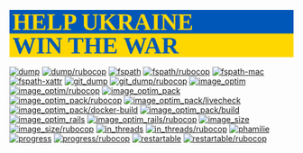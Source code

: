 [![HELP UKRAINE WIN THE WAR](https://github.com/toy/toy/raw/main/HELPUKRAINE.svg)](https://war.ukraine.ua/)

[![dump](https://img.shields.io/github/actions/workflow/status/toy/dump/check.yml?label=dump&logo=github)](https://github.com/toy/dump/actions/workflows/check.yml)
[![dump/rubocop](https://img.shields.io/github/actions/workflow/status/toy/dump/rubocop.yml?label=dump/rubocop&logo=rubocop)](https://github.com/toy/dump/actions/workflows/rubocop.yml)
[![fspath](https://img.shields.io/github/actions/workflow/status/toy/fspath/check.yml?label=fspath&logo=github)](https://github.com/toy/fspath/actions/workflows/check.yml)
[![fspath/rubocop](https://img.shields.io/github/actions/workflow/status/toy/fspath/rubocop.yml?label=fspath/rubocop&logo=rubocop)](https://github.com/toy/fspath/actions/workflows/rubocop.yml)
[![fspath-mac](https://img.shields.io/github/actions/workflow/status/toy/fspath-mac/check.yml?label=fspath-mac&logo=github)](https://github.com/toy/fspath-mac/actions/workflows/check.yml)
[![fspath-xattr](https://img.shields.io/github/actions/workflow/status/toy/fspath-xattr/check.yml?label=fspath-xattr&logo=github)](https://github.com/toy/fspath-xattr/actions/workflows/check.yml)
[![git_dump](https://img.shields.io/github/actions/workflow/status/toy/git_dump/check.yml?label=git_dump&logo=github)](https://github.com/toy/git_dump/actions/workflows/check.yml)
[![git_dump/rubocop](https://img.shields.io/github/actions/workflow/status/toy/git_dump/rubocop.yml?label=git_dump/rubocop&logo=rubocop)](https://github.com/toy/git_dump/actions/workflows/rubocop.yml)
[![image_optim](https://img.shields.io/github/actions/workflow/status/toy/image_optim/check.yml?label=image_optim&logo=github)](https://github.com/toy/image_optim/actions/workflows/check.yml)
[![image_optim/rubocop](https://img.shields.io/github/actions/workflow/status/toy/image_optim/rubocop.yml?label=image_optim/rubocop&logo=rubocop)](https://github.com/toy/image_optim/actions/workflows/rubocop.yml)
[![image_optim_pack](https://img.shields.io/github/actions/workflow/status/toy/image_optim_pack/check.yml?label=image_optim_pack&logo=github)](https://github.com/toy/image_optim_pack/actions/workflows/check.yml)
[![image_optim_pack/rubocop](https://img.shields.io/github/actions/workflow/status/toy/image_optim_pack/rubocop.yml?label=image_optim_pack/rubocop&logo=rubocop)](https://github.com/toy/image_optim_pack/actions/workflows/rubocop.yml)
[![image_optim_pack/livecheck](https://img.shields.io/github/actions/workflow/status/toy/image_optim_pack/livecheck.yml?label=image_optim_pack/livecheck&logo=github)](https://github.com/toy/image_optim_pack/actions/workflows/livecheck.yml)
[![image_optim_pack/docker-build](https://img.shields.io/github/actions/workflow/status/toy/image_optim_pack/docker-build.yml?label=image_optim_pack/docker-build&logo=docker)](https://github.com/toy/image_optim_pack/actions/workflows/docker-build.yml)
[![image_optim_pack/build](https://img.shields.io/github/actions/workflow/status/toy/image_optim_pack/build.yml?label=image_optim_pack/build&logo=github)](https://github.com/toy/image_optim_pack/actions/workflows/build.yml)
[![image_optim_rails](https://img.shields.io/github/actions/workflow/status/toy/image_optim_rails/check.yml?label=image_optim_rails&logo=github)](https://github.com/toy/image_optim_rails/actions/workflows/check.yml)
[![image_optim_rails/rubocop](https://img.shields.io/github/actions/workflow/status/toy/image_optim_rails/rubocop.yml?label=image_optim_rails/rubocop&logo=rubocop)](https://github.com/toy/image_optim_rails/actions/workflows/rubocop.yml)
[![image_size](https://img.shields.io/github/actions/workflow/status/toy/image_size/check.yml?label=image_size&logo=github)](https://github.com/toy/image_size/actions/workflows/check.yml)
[![image_size/rubocop](https://img.shields.io/github/actions/workflow/status/toy/image_size/rubocop.yml?label=image_size/rubocop&logo=rubocop)](https://github.com/toy/image_size/actions/workflows/rubocop.yml)
[![in_threads](https://img.shields.io/github/actions/workflow/status/toy/in_threads/check.yml?label=in_threads&logo=github)](https://github.com/toy/in_threads/actions/workflows/check.yml)
[![in_threads/rubocop](https://img.shields.io/github/actions/workflow/status/toy/in_threads/rubocop.yml?label=in_threads/rubocop&logo=rubocop)](https://github.com/toy/in_threads/actions/workflows/rubocop.yml)
[![phamilie](https://img.shields.io/github/actions/workflow/status/toy/phamilie/check.yml?label=phamilie&logo=github)](https://github.com/toy/phamilie/actions/workflows/check.yml)
[![progress](https://img.shields.io/github/actions/workflow/status/toy/progress/check.yml?label=progress&logo=github)](https://github.com/toy/progress/actions/workflows/check.yml)
[![progress/rubocop](https://img.shields.io/github/actions/workflow/status/toy/progress/rubocop.yml?label=progress/rubocop&logo=rubocop)](https://github.com/toy/progress/actions/workflows/rubocop.yml)
[![restartable](https://img.shields.io/github/actions/workflow/status/toy/restartable/check.yml?label=restartable&logo=github)](https://github.com/toy/restartable/actions/workflows/check.yml)
[![restartable/rubocop](https://img.shields.io/github/actions/workflow/status/toy/restartable/rubocop.yml?label=restartable/rubocop&logo=rubocop)](https://github.com/toy/restartable/actions/workflows/rubocop.yml)
